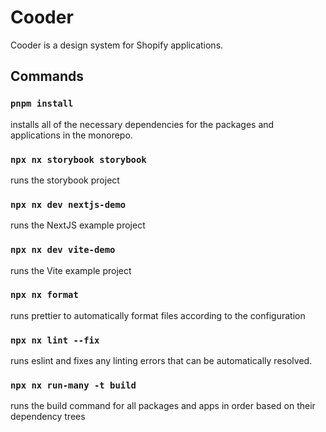 # Cooder

Cooder is a design system for Shopify applications. 

## Commands

### `pnpm install`

installs all of the necessary dependencies for the packages and applications in the monorepo.

### `npx nx storybook storybook`

runs the storybook project

### `npx nx dev nextjs-demo`

runs the NextJS example project

### `npx nx dev vite-demo`

runs the Vite example project

### `npx nx format`

runs prettier to automatically format files according to the configuration

### `npx nx lint --fix`

runs eslint and fixes any linting errors that can be automatically resolved.

### `npx nx run-many -t build`

runs the build command for all packages and apps in order based on their dependency trees
